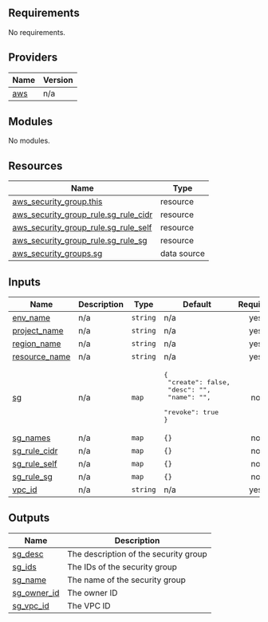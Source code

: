 <!-- BEGIN_TF_DOCS -->
## Requirements

No requirements.

## Providers

| Name | Version |
|------|---------|
| <a name="provider_aws"></a> [aws](#provider\_aws) | n/a |

## Modules

No modules.

## Resources

| Name | Type |
|------|------|
| [aws_security_group.this](https://registry.terraform.io/providers/hashicorp/aws/latest/docs/resources/security_group) | resource |
| [aws_security_group_rule.sg_rule_cidr](https://registry.terraform.io/providers/hashicorp/aws/latest/docs/resources/security_group_rule) | resource |
| [aws_security_group_rule.sg_rule_self](https://registry.terraform.io/providers/hashicorp/aws/latest/docs/resources/security_group_rule) | resource |
| [aws_security_group_rule.sg_rule_sg](https://registry.terraform.io/providers/hashicorp/aws/latest/docs/resources/security_group_rule) | resource |
| [aws_security_groups.sg](https://registry.terraform.io/providers/hashicorp/aws/latest/docs/data-sources/security_groups) | data source |

## Inputs

| Name | Description | Type | Default | Required |
|------|-------------|------|---------|:--------:|
| <a name="input_env_name"></a> [env\_name](#input\_env\_name) | n/a | `string` | n/a | yes |
| <a name="input_project_name"></a> [project\_name](#input\_project\_name) | n/a | `string` | n/a | yes |
| <a name="input_region_name"></a> [region\_name](#input\_region\_name) | n/a | `string` | n/a | yes |
| <a name="input_resource_name"></a> [resource\_name](#input\_resource\_name) | n/a | `string` | n/a | yes |
| <a name="input_sg"></a> [sg](#input\_sg) | n/a | `map` | <pre>{<br>  "create": false,<br>  "desc": "",<br>  "name": "",<br>  "revoke": true<br>}</pre> | no |
| <a name="input_sg_names"></a> [sg\_names](#input\_sg\_names) | n/a | `map` | `{}` | no |
| <a name="input_sg_rule_cidr"></a> [sg\_rule\_cidr](#input\_sg\_rule\_cidr) | n/a | `map` | `{}` | no |
| <a name="input_sg_rule_self"></a> [sg\_rule\_self](#input\_sg\_rule\_self) | n/a | `map` | `{}` | no |
| <a name="input_sg_rule_sg"></a> [sg\_rule\_sg](#input\_sg\_rule\_sg) | n/a | `map` | `{}` | no |
| <a name="input_vpc_id"></a> [vpc\_id](#input\_vpc\_id) | n/a | `string` | n/a | yes |

## Outputs

| Name | Description |
|------|-------------|
| <a name="output_sg_desc"></a> [sg\_desc](#output\_sg\_desc) | The description of the security group |
| <a name="output_sg_ids"></a> [sg\_ids](#output\_sg\_ids) | The IDs of the security group |
| <a name="output_sg_name"></a> [sg\_name](#output\_sg\_name) | The name of the security group |
| <a name="output_sg_owner_id"></a> [sg\_owner\_id](#output\_sg\_owner\_id) | The owner ID |
| <a name="output_sg_vpc_id"></a> [sg\_vpc\_id](#output\_sg\_vpc\_id) | The VPC ID |
<!-- END_TF_DOCS -->